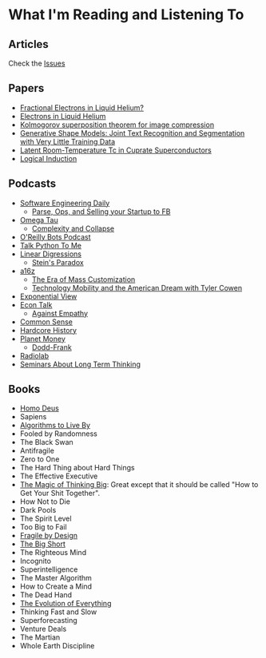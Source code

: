 # What I'm Reading and Listening To

## Articles
Check the [Issues](https://github.com/lucaswadedavis/reading-list/issues)

## Papers
- [Fractional Electrons in Liquid Helium?](https://archive.org/details/arxiv-cond-mat0012370)
- [Electrons in Liquid Helium](https://www.brown.edu/research/labs/electron-bubble/sites/brown.edu.research.labs.electron-bubble/files/uploads/jsps%20review_08.pdf)
- [Kolmogorov superposition theorem for image compression](http://ieeexplore.ieee.org/stamp/stamp.jsp?arnumber=6403958)
- [Generative Shape Models: Joint Text Recognition and Segmentation with Very Little Training Data](https://arxiv.org/pdf/1611.02788.pdf)
- [Latent Room-Temperature Tc in Cuprate Superconductors](https://arxiv.org/pdf/1702.05001.pdf)
- [Logical Induction](https://intelligence.org/files/LogicalInduction.pdf)

## Podcasts
- [Software Engineering Daily](https://softwareengineeringdaily.com)
  - [Parse, Ops, and Selling your Startup to FB](https://softwareengineeringdaily.com/2017/03/01/parse-and-operations-with-charity-majors/)
- [Omega Tau](http://omegataupodcast.net/)
  - [Complexity and Collapse](http://omegataupodcast.net/238-societal-complexity-part-ii-todays-perspective/)
- [O'Reilly Bots Podcast](https://www.oreilly.com/topics/oreilly-bots-podcast)
- [Talk Python To Me](https://talkpython.fm/)
- [Linear Digressions](http://lineardigressions.com/)
  - [Stein's Paradox](http://lineardigressions.com/episodes/2017/2/26/steins-paradox)
- [a16z](http://a16z.com/podcasts/)
  - [The Era of Mass Customization](http://a16z.com/2017/02/25/reedhastings-netflix-entertainment-internet-streaming-content/)
  - [Technology Mobility and the American Dream with Tyler Cowen](http://a16z.com/2017/03/01/tyler-cowen-complacent-class/)
- [Exponential View](https://soundcloud.com/exponentialview)
- [Econ Talk](http://www.econtalk.org/)
  - [Against Empathy](http://www.econtalk.org/archives/2017/02/paul_bloom_on_e.html)
- [Common Sense](http://www.dancarlin.com/common-sense-home-landing-page/)
- [Hardcore History](http://www.dancarlin.com/hardcore-history-59-the-destroyer-of-worlds/)
- [Planet Money](http://www.npr.org/podcasts/510289/planet-money)
  - [Dodd-Frank](http://www.npr.org/sections/money/2017/03/03/518389647/episode-757-strong-feelings-about-dodd-frank)
- [Radiolab](http://www.radiolab.org/series/podcasts/)
- [Seminars About Long Term Thinking](http://longnow.org/seminars/podcast/)

## Books
- [Homo Deus](https://www.amazon.com/Homo-Deus-Brief-History-Tomorrow/dp/0062464310)
- Sapiens
- [Algorithms to Live By](https://www.amazon.com/Algorithms-Live-Computer-Science-Decisions/dp/1480560367)
- Fooled by Randomness
- The Black Swan
- Antifragile
- Zero to One
- The Hard Thing about Hard Things
- The Effective Executive
- [The Magic of Thinking Big](https://www.amazon.com/Magic-Thinking-Big-David-Schwartz/dp/0671646788): Great except that it should be called "How to Get Your Shit Together".
- How Not to Die
- Dark Pools
- The Spirit Level
- Too Big to Fail
- [Fragile by Design](https://www.amazon.com/Fragile-Design-Political-Princeton-Economic/dp/0691155240)
- [The Big Short](https://www.amazon.com/Big-Short-Inside-Doomsday-Machine/dp/0393338827)
- The Righteous Mind
- Incognito
- Superintelligence
- The Master Algorithm
- How to Create a Mind
- The Dead Hand
- [The Evolution of Everything](https://www.amazon.com/Evolution-Everything-How-Ideas-Emerge/dp/0062296000)
- Thinking Fast and Slow
- Superforecasting
- Venture Deals
- The Martian
- Whole Earth Discipline
